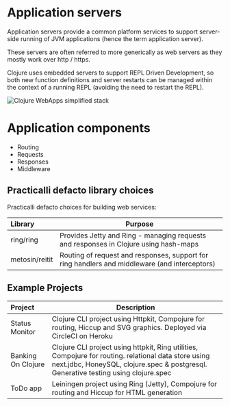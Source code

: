 # Application servers

Application servers provide a common platform services to support server-side running of JVM applications (hence the term application server).

These servers are often referred to more generically as web servers as they mostly work over http / https.

Clojure uses embedded servers to support REPL Driven Development, so both new function definitions and server restarts can be managed within the context of a running REPL (avoiding the need to restart the REPL).

![Clojure WebApps simplified stack](https://raw.githubusercontent.com/practicalli/graphic-design/live/clojure-web-services/clojure-web-apps-stack.png)


# Application components

* Routing
* Requests
* Responses
* Middleware


## Practicalli defacto library choices

Practicalli defacto choices for building web services:


| Library        | Purpose                                                                                       |
|:---------------|-----------------------------------------------------------------------------------------------|
| ring/ring      | Provides Jetty and Ring - managing requests and responses in Clojure using hash-maps          |
| metosin/reitit | Routing of request and responses, support for ring handlers and middleware (and interceptors) |


## Example Projects

| Project            | Description                                                                                                                                                                                   |
|:-------------------|-----------------------------------------------------------------------------------------------------------------------------------------------------------------------------------------------|
| Status Monitor     | Clojure CLI project using Httpkit, Compojure for routing, Hiccup and SVG graphics.  Deployed via CircleCI on Heroku                                                                           |
| Banking On Clojure | Clojure CLI project using httpkit, Ring utilities, Compojure for routing.  relational data store using next.jdbc, HoneySQL, clojure.spec & postgresql.  Generative testing using clojure.spec |
| ToDo app           | Leiningen project using Ring (Jetty), Compojure for routing and Hiccup for HTML generation                                                                                                    |
